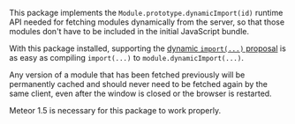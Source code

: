 This package implements the `Module.prototype.dynamicImport(id)` runtime
API needed for fetching modules dynamically from the server, so that those
modules don't have to be included in the initial JavaScript bundle.

With this package installed, supporting the [dynamic `import(...)`
proposal](https://github.com/tc39/proposal-dynamic-import) is as easy as
compiling `import(...)` to `module.dynamicImport(...)`.

Any version of a module that has been fetched previously will be
permanently cached and should never need to be fetched again by the same
client, even after the window is closed or the browser is restarted.

Meteor 1.5 is necessary for this package to work properly.
